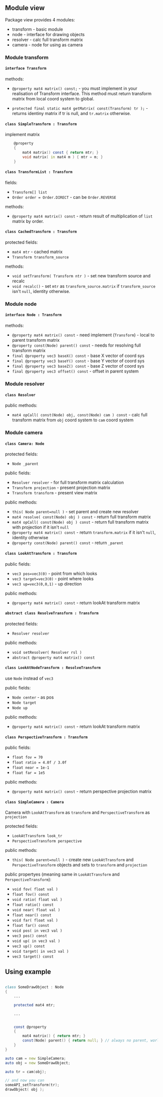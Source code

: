 ## Module view

Package view provides 4 modules:

- transform - basic module
- node - interface for drawing objects
- resolver - calc full transform matrix
- camera - node for using as camera

### Module transform

#### `interface Transform`

methods:

- `@property mat4 matrix() const;` - you must implement in your realisation
    of Transform interface. This method must return transform matrix from local
    coord system to global.

- `protected final static mat4 getMatrix( const(Transform) tr );` - returns
    identiny matrix if tr is null, and `tr.matrix` otherwise.

#### `class SimpleTransform : Transform`

implement matrix 

```d
    @property
    {
        mat4 matrix() const { return mtr; }
        void matrix( in mat4 m ) { mtr = m; }
    }
```

#### `class TransformList : Transform`

fields:

- `Transform[] list`
- `Order order = Order.DIRECT` - can be `Order.REVERSE`

methods:

- `@property mat4 matrix() const` - return result of multiplication
of `list` matrix by order.

#### `class CachedTransform : Transform`

protected fields: 

- `mat4 mtr` - cached matrix
- `Transform transform_source`

methods:

- `void setTransform( Transform ntr )` - set new transform source and recalc
- `void recalc()` - set `mtr` as `transform_source.matrix` if `transform_source`
  isn't `null`, identity otherwise.

### Module node

#### `interface Node : Transform`

methods:

- `@property mat4 matrix() const` - need implement (`Transform`) - local to
  parent transform matrix
- `@property const(Node) parent() const` - needs for resolving full transform
  matrix
- `final @property vec3 baseX() const` - base X vector of coord sys
- `final @property vec3 baseY() const` - base Y vector of coord sys
- `final @property vec3 baseZ() const` - base Z vector of coord sys
- `final @property vec3 offset() const` - offset in parent system

### Module resolver

#### `class Resolver`

public methods:

- `mat4 opCall( const(Node) obj, const(Node) cam ) const` - calc full transform
  matrix from `obj` coord system to `cam` coord system

### Module camera

#### `class Camera: Node`

protected fields:

- `Node _parent`

public fields:

- `Resolver resolver` - for full transform matrix calculation
- `Transform projection` - present projection matrix
- `Transform transform` - present view matrix

public methods:

- `this( Node parent=null )` - set parent and create new resolver
- `mat4 resolve( const(Node) obj ) const` - return full transform matrix
- `mat4 opCall( const(Node) obj ) const` - return full transform matrix with projection if it
  isn't `null`
- `@property mat4 matrix() const` - return `transform.matrix` if it isn't
  `null`, identity otherwise
- `@property const(Node) parent() const` - return `_parent`

#### `class LookAtTransform : Transform`

public fields:

- `vec3 pos=vec3(0)` - point from which looks
- `vec3 target=vec3(0)` - point where looks
- `vec3 up=vec3(0,0,1)` - up direction

public methods:

- `@property mat4 matrix() const` - return lookAt transform matrix

#### `abstract class ResolveTransform : Transform`

protected fields:

- `Resolver resolver`

public methods:

- `void setResolver( Resolver rsl )`
- `abstract @property mat4 matrix() const`

#### `class LookAtNodeTransform : ResolveTransform`

use `Node` instead of `vec3`

public fields:

- `Node center` - as pos
- `Node target`
- `Node up`

public methods:

- `@property mat4 matrix() const` - return lookAt transform matrix

#### `class PerspectiveTransform : Transform`

public fields:

- `float fov = 70`
- `float ratio = 4.0f / 3.0f`
- `float near = 1e-1`
- `float far = 1e5`

public methods:

- `@property mat4 matrix() const` - return perspective projection matrix

#### `class SimpleCamera : Camera`

Camera with `LookAtTransform` as `transform` and `PerspectiveTransform` as
`projection`

protected fields:

- `LookAtTransform look_tr`
- `PerspectiveTransform perspective`

public methods:

- `this( Node parent=null )` - create new `LookAtTransform` and
  `PerspectiveTransform` objects and sets to `transform` and `projection`

public propertyes (meaning same in `LookAtTransform` and
`PerspectiveTransform`):

- `void fov( float val )`
- `float fov() const`
- `void ratio( float val )`
- `float ratio() const`
- `void near( float val )`
- `float near() const`
- `void far( float val )`
- `float far() const`
- `void pos( in vec3 val )`
- `vec3 pos() const`
- `void up( in vec3 val )`
- `vec3 up() const`
- `void target( in vec3 val )`
- `vec3 target() const`

## Using example

```d

class SomeDrawObject : Node
{
    ...

    protected mat4 mtr;

    ...


    const @property
    {
        mat4 matrix() { return mtr; }
        const(Node) parent() { return null; } // always no parent, world coord sys
    }
}

auto cam = new SimpleCamera;
auto obj = new SomeDrawObject;

auto tr = cam(obj);

// and now you can
someAPI_setTransform(tr);
drawObject( obj );
```
